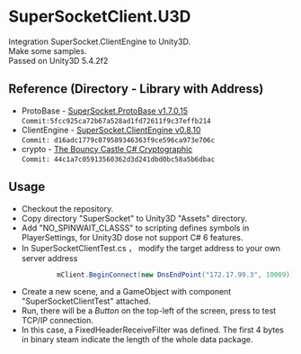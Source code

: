 # SuperSocketClient.U3D
Integration SuperSocket.ClientEngine to Unity3D.   
Make some samples.  
Passed on Unity3D 5.4.2f2  

## Reference (Directory - Library with Address)
* ProtoBase - [SuperSocket.ProtoBase v1.7.0.15](https://github.com/kerryjiang/SuperSocket.ProtoBase)  
`Commit:5fcc925ca72b67a528ad1fd72611f9c37effb214`
* ClientEngine - [SuperSocket.ClientEngine v0.8.10](https://github.com/kerryjiang/SuperSocket.ClientEngine)  
`Commit: d16adc1779c079589346363f9ce596ca973e706c`
* crypto - [The Bouncy Castle C# Cryptographic ](https://github.com/bcgit/bc-csharp)  
`Commit: 44c1a7c05913560362d3d241dbd0bc58a5b6dbac`

## Usage
* Checkout the repository.
* Copy directory "SuperSocket" to Unity3D "Assets" directory.
* Add "NO_SPINWAIT_CLASSS" to scripting defines symbols in PlayerSettings, for Unity3D dose not support C# 6 features.
* In SuperSocketClientTest.cs ， modify the target address to your own server address
```C#
            mClient.BeginConnect(new DnsEndPoint("172.17.99.3", 10009));
```
* Create a new scene, and a GameObject with component "SuperSocketClientTest" attached.
* Run, there will be a *Button* on the top-left of the screen, press to test TCP/IP connection.
* In this case, a FixedHeaderReceiveFilter was defined. The first 4 bytes in binary steam indicate the length of the whole data package.
